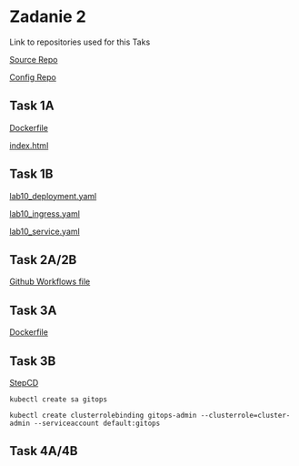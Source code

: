 # Zadanie 2

Link to repositories used for this Taks

[Source Repo](https://github.com/31grudnia/lab10_source)

[Config Repo](https://github.com/31grudnia/lab10_config)

## Task 1A

[Dockerfile](https://github.com/31grudnia/lab10_source/blob/master/dockerfile)

[index.html](https://github.com/31grudnia/lab10_source/blob/master/index.html)

## Task 1B

[lab10_deployment.yaml](https://github.com/31grudnia/lab10_config/blob/master/lab10_deployment.yaml)

[lab10_ingress.yaml](https://github.com/31grudnia/lab10_config/blob/master/lab10_ingress.yaml)

[lab10_service.yaml](https://github.com/31grudnia/lab10_config/blob/master/lab10_service.yaml)

## Task 2A/2B

[Github Workflows file](https://github.com/31grudnia/lab10_source/blob/master/.github/workflows/zad2lab10.yml)

## Task 3A

[Dockerfile](https://github.com/31grudnia/Kubernetess/blob/Zadanie2/Zadanie2/gitops/Dockerfile)

## Task 3B

[StepCD](https://github.com/31grudnia/Kubernetess/blob/Zadanie2/Zadanie2/gitops/StepCD.yaml)

```console
kubectl create sa gitops
```

```console
kubectl create clusterrolebinding gitops-admin --clusterrole=cluster-admin --serviceaccount default:gitops
```

## Task 4A/4B
